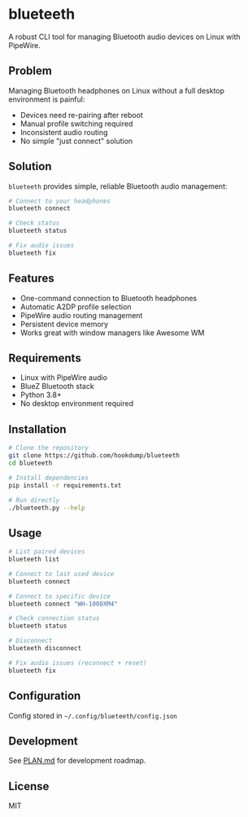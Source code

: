 # blueteeth

A robust CLI tool for managing Bluetooth audio devices on Linux with PipeWire.

## Problem
Managing Bluetooth headphones on Linux without a full desktop environment is painful:
- Devices need re-pairing after reboot
- Manual profile switching required
- Inconsistent audio routing
- No simple "just connect" solution

## Solution
`blueteeth` provides simple, reliable Bluetooth audio management:
```bash
# Connect to your headphones
blueteeth connect

# Check status
blueteeth status

# Fix audio issues
blueteeth fix
```

## Features
- One-command connection to Bluetooth headphones
- Automatic A2DP profile selection
- PipeWire audio routing management
- Persistent device memory
- Works great with window managers like Awesome WM

## Requirements
- Linux with PipeWire audio
- BlueZ Bluetooth stack
- Python 3.8+
- No desktop environment required

## Installation
```bash
# Clone the repository
git clone https://github.com/hookdump/blueteeth
cd blueteeth

# Install dependencies
pip install -r requirements.txt

# Run directly
./blueteeth.py --help
```

## Usage
```bash
# List paired devices
blueteeth list

# Connect to last used device
blueteeth connect

# Connect to specific device
blueteeth connect "WH-1000XM4"

# Check connection status
blueteeth status

# Disconnect
blueteeth disconnect

# Fix audio issues (reconnect + reset)
blueteeth fix
```

## Configuration
Config stored in `~/.config/blueteeth/config.json`

## Development
See [PLAN.md](PLAN.md) for development roadmap.

## License
MIT